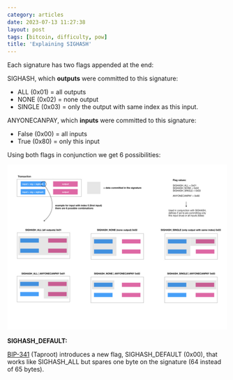 ```yaml
---
category: articles
date: 2023-07-13 11:27:38
layout: post
tags: [bitcoin, difficulty, pow]
title: 'Explaining SIGHASH'
---
```


Each signature has two flags appended at the end:

SIGHASH, which **outputs** were committed to this signature:

- ALL (0x01) = all outputs
- NONE (0x02) = none output
- SINGLE (0x03) = only the output with same index as this input.

ANYONECANPAY, which **inputs** were committed to this signature:

- False (0x00) = all inputs
- True (0x80) = only this input

Using both flags in conjunction we get 6 possibilities:

<a href="/images/static/blog/sighash.jpeg" alt="sighash diagram" aria-label="Click to view diagram">
  <img class="has-border" src="/images/static/blog/sighash.jpeg">
</a>

**SIGHASH_DEFAULT:**

[BIP-341](https://github.com/bitcoin/bips/blob/master/bip-0341.mediawiki) (Taproot) introduces a new flag, SIGHASH_DEFAULT (0x00), that works like SIGHASH_ALL but spares one byte on the signature (64 instead of 65 bytes).

